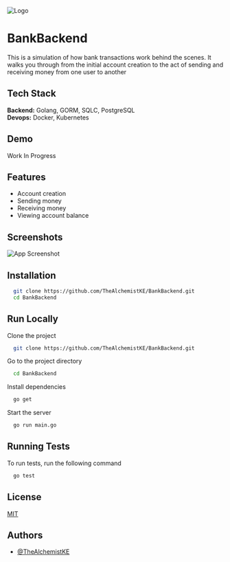 
![Logo](https://dev-to-uploads.s3.amazonaws.com/uploads/articles/th5xamgrr6se0x5ro4g6.png)


# BankBackend

This is a simulation of how bank transactions work behind the scenes. It walks you through from the initial account creation to the act of sending and receiving money from one user to another


## Tech Stack

**Backend:** Golang, GORM, SQLC, PostgreSQL\
**Devops:** Docker, Kubernetes



## Demo

Work In Progress


## Features

- Account creation
- Sending money
- Receiving money
- Viewing account balance


## Screenshots

![App Screenshot](https://via.placeholder.com/468x300?text=App+Screenshot+Here)


## Installation


```bash
  git clone https://github.com/TheAlchemistKE/BankBackend.git
  cd BankBackend
```
    
## Run Locally

Clone the project

```bash
  git clone https://github.com/TheAlchemistKE/BankBackend.git
```

Go to the project directory

```bash
  cd BankBackend
```

Install dependencies

```bash
  go get
```

Start the server

```bash
  go run main.go
```


## Running Tests

To run tests, run the following command

```bash
  go test
```


## License

[MIT](https://choosealicense.com/licenses/mit/)


## Authors

- [@TheAlchemistKE](https://github.com/TheAlchemistKE)

